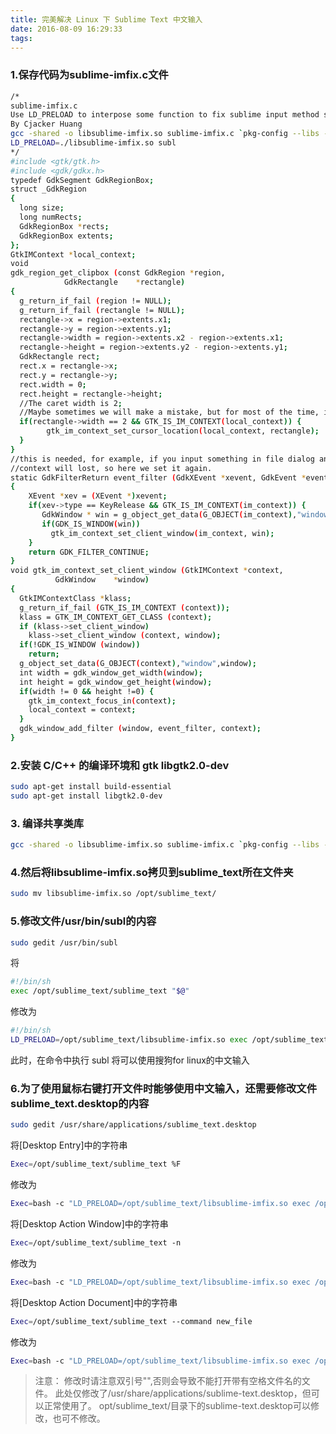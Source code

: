 ```yaml
---
title: 完美解决 Linux 下 Sublime Text 中文输入
date: 2016-08-09 16:29:33
tags:
---
```


### 1.保存代码为sublime-imfix.c文件

```bash
/*
sublime-imfix.c
Use LD_PRELOAD to interpose some function to fix sublime input method support for linux.
By Cjacker Huang
gcc -shared -o libsublime-imfix.so sublime-imfix.c `pkg-config --libs --cflags gtk+-2.0` -fPIC
LD_PRELOAD=./libsublime-imfix.so subl
*/
#include <gtk/gtk.h>
#include <gdk/gdkx.h>
typedef GdkSegment GdkRegionBox;
struct _GdkRegion
{
  long size;
  long numRects;
  GdkRegionBox *rects;
  GdkRegionBox extents;
};
GtkIMContext *local_context;
void
gdk_region_get_clipbox (const GdkRegion *region,
            GdkRectangle    *rectangle)
{
  g_return_if_fail (region != NULL);
  g_return_if_fail (rectangle != NULL);
  rectangle->x = region->extents.x1;
  rectangle->y = region->extents.y1;
  rectangle->width = region->extents.x2 - region->extents.x1;
  rectangle->height = region->extents.y2 - region->extents.y1;
  GdkRectangle rect;
  rect.x = rectangle->x;
  rect.y = rectangle->y;
  rect.width = 0;
  rect.height = rectangle->height;
  //The caret width is 2;
  //Maybe sometimes we will make a mistake, but for most of the time, it should be the caret.
  if(rectangle->width == 2 && GTK_IS_IM_CONTEXT(local_context)) {
        gtk_im_context_set_cursor_location(local_context, rectangle);
  }
}
//this is needed, for example, if you input something in file dialog and return back the edit area
//context will lost, so here we set it again.
static GdkFilterReturn event_filter (GdkXEvent *xevent, GdkEvent *event, gpointer im_context)
{
    XEvent *xev = (XEvent *)xevent;
    if(xev->type == KeyRelease && GTK_IS_IM_CONTEXT(im_context)) {
       GdkWindow * win = g_object_get_data(G_OBJECT(im_context),"window");
       if(GDK_IS_WINDOW(win))
         gtk_im_context_set_client_window(im_context, win);
    }
    return GDK_FILTER_CONTINUE;
}
void gtk_im_context_set_client_window (GtkIMContext *context,
          GdkWindow    *window)
{
  GtkIMContextClass *klass;
  g_return_if_fail (GTK_IS_IM_CONTEXT (context));
  klass = GTK_IM_CONTEXT_GET_CLASS (context);
  if (klass->set_client_window)
    klass->set_client_window (context, window);
  if(!GDK_IS_WINDOW (window))
    return;
  g_object_set_data(G_OBJECT(context),"window",window);
  int width = gdk_window_get_width(window);
  int height = gdk_window_get_height(window);
  if(width != 0 && height !=0) {
    gtk_im_context_focus_in(context);
    local_context = context;
  }
  gdk_window_add_filter (window, event_filter, context);
}
```

### 2.安装 C/C++ 的编译环境和 gtk libgtk2.0-dev

```bash
sudo apt-get install build-essential
sudo apt-get install libgtk2.0-dev
```

### 3. 编译共享类库

```bash
gcc -shared -o libsublime-imfix.so sublime-imfix.c `pkg-config --libs --cflags gtk+-2.0` -fPIC
```

### 4.然后将libsublime-imfix.so拷贝到sublime_text所在文件夹

```bash
sudo mv libsublime-imfix.so /opt/sublime_text/
```

### 5.修改文件/usr/bin/subl的内容

```bash
sudo gedit /usr/bin/subl
```
将
```bash
#!/bin/sh
exec /opt/sublime_text/sublime_text "$@"
```
修改为
```bash
#!/bin/sh
LD_PRELOAD=/opt/sublime_text/libsublime-imfix.so exec /opt/sublime_text/sublime_text "$@"
```
此时，在命令中执行 subl 将可以使用搜狗for linux的中文输入

### 6.为了使用鼠标右键打开文件时能够使用中文输入，还需要修改文件sublime_text.desktop的内容
```bash
sudo gedit /usr/share/applications/sublime_text.desktop
```
将[Desktop Entry]中的字符串
```bash
Exec=/opt/sublime_text/sublime_text %F
```
修改为
```bash
Exec=bash -c "LD_PRELOAD=/opt/sublime_text/libsublime-imfix.so exec /opt/sublime_text/sublime_text %F"
```
将[Desktop Action Window]中的字符串
```bash
Exec=/opt/sublime_text/sublime_text -n
```
修改为
```bash
Exec=bash -c "LD_PRELOAD=/opt/sublime_text/libsublime-imfix.so exec /opt/sublime_text/sublime_text -n"
```
将[Desktop Action Document]中的字符串
```bash
Exec=/opt/sublime_text/sublime_text --command new_file
```
修改为
```bash
Exec=bash -c "LD_PRELOAD=/opt/sublime_text/libsublime-imfix.so exec /opt/sublime_text/sublime_text --command new_file"
```

>注意： 修改时请注意双引号"",否则会导致不能打开带有空格文件名的文件。 此处仅修改了/usr/share/applications/sublime-text.desktop，但可以正常使用了。 opt/sublime_text/目录下的sublime-text.desktop可以修改，也可不修改。











